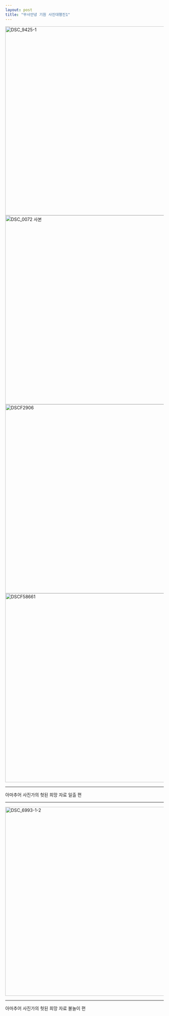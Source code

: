 ```yaml
---
layout: post
title: "무사안녕 기원 사진대행진1"
---
```


<img width="600" alt="DSC_9425-1" src="https://user-images.githubusercontent.com/81041256/140375565-ef60773e-3464-43a7-9159-f4f9a05b1d3b.jpg">

<img width="600" alt="DSC_0072 사본" src="https://user-images.githubusercontent.com/81041256/140375545-f6fecf00-f6f4-4022-b51a-373132fa2b27.jpg">

<img width="600" alt="DSCF2906" src="https://user-images.githubusercontent.com/81041256/140375553-89d9fe72-9147-4b0e-bc20-e66b0337d4e7.JPG">

<img width="600" alt="DSCF58661" src="https://user-images.githubusercontent.com/81041256/140375559-22cfeff7-3f27-4fe3-8669-c68c59fd82fd.jpg">

***
아마추어 사진가의 헛된 희망 자료 일출 편
***

<img width="600" alt="DSC_6993-1-2" src="https://user-images.githubusercontent.com/81041256/140378630-e92dcbf0-c161-4663-b3f6-0fcc273b4f4a.jpg">

***
아마추어 사진가의 헛된 희망 자료 불놀이 편
